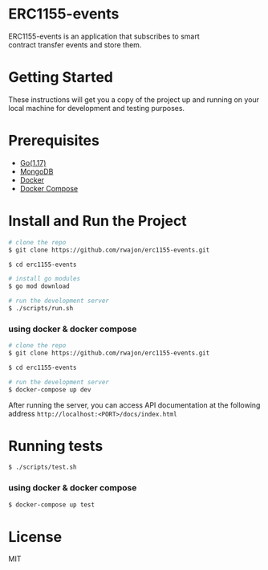 # ERC1155-events

ERC1155-events is an application that subscribes to smart contract transfer events and store them.

# Getting Started

These instructions will get you a copy of the project up and running on your local machine for development and testing purposes.

# Prerequisites

- [Go(1.17)](https://go.dev/doc/install)
- [MongoDB](https://docs.mongodb.com/manual/installation/)
- [Docker](https://docs.docker.com/get-docker/)
- [Docker Compose](https://docs.docker.com/compose/install/)

# Install and Run the Project

```bash
# clone the repo
$ git clone https://github.com/rwajon/erc1155-events.git

$ cd erc1155-events

# install go modules
$ go mod download

# run the development server
$ ./scripts/run.sh
```

### using docker & docker compose

```bash
# clone the repo
$ git clone https://github.com/rwajon/erc1155-events.git

$ cd erc1155-events

# run the development server
$ docker-compose up dev
```

After running the server, you can access API documentation at the following address `http://localhost:<PORT>/docs/index.html`

# Running tests

```bash
$ ./scripts/test.sh
```

### using docker & docker compose

```bash
$ docker-compose up test
```

# License

MIT
